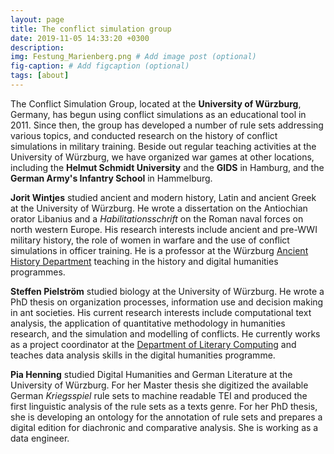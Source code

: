 ```yaml
---
layout: page
title: The conflict simulation group
date: 2019-11-05 14:33:20 +0300
description: 
img: Festung_Marienberg.png # Add image post (optional)
fig-caption: # Add figcaption (optional)
tags: [about]
---
```


The Conflict Simulation Group, located at the **University of Würzburg**, Germany, has begun using conflict simulations as an educational tool in 2011. Since then, the group has developed a number of rule sets addressing various topics, and conducted research on the history of conflict simulations in military training. Beside out regular teaching activities at the University of Würzburg, we have organized war games at other locations, including the **Helmut Schmidt University** and the **GIDS** in Hamburg, and the **German Army's Infantry School** in Hammelburg.

**Jorit Wintjes** studied ancient and modern history, Latin and ancient Greek at the University of Würzburg. He wrote a dissertation on the Antiochian orator Libanius and a *Habilitationsschrift* on the Roman naval forces on north western Europe. His research interests include ancient and pre-WWI military history, the role of women in warfare and the use of conflict simulations in officer training. He is a professor at the Würzburg [Ancient History Department](http://www.geschichte.uni-wuerzburg.de/institut/alte-geschichte/) teaching in the history and digital humanities programmes.

**Steffen Pielström** studied biology at the University of Würzburg. He wrote a PhD thesis on organization processes, information use and decision making in ant societies. His current research interests include computational text analysis, the application of quantitative methodology in humanities research, and the simulation and modelling of conflicts. He currently works as a project coordinator at the [Department of Literary Computing](https://www.germanistik.uni-wuerzburg.de/lehrstuehle/computerphilologie/startseite/) and teaches data analysis skills in the digital humanities programme.

**Pia Henning** studied Digital Humanities and German Literature at the University of Würzburg. For her Master thesis she digitized the available German *Kriegsspiel* rule sets to machine readable TEI and produced the first linguistic analysis of the rule sets as a texts genre. For her PhD thesis, she is developing an ontology for the annotation of rule sets and prepares a digital edition for diachronic and comparative analysis. She is working as a data engineer.
